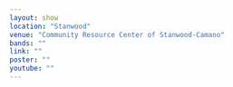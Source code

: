 ```yaml
---
layout: show
location: "Stanwood"
venue: "Community Resource Center of Stanwood-Camano"
bands: ""
link: ""
poster: ""
youtube: ""
---
```



